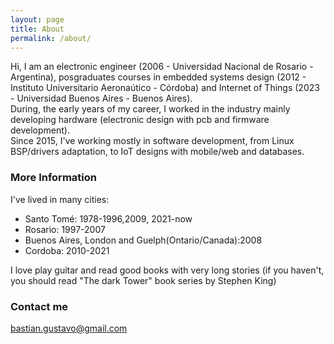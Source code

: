 ```yaml
---
layout: page
title: About
permalink: /about/
---
```


Hi, I am an electronic engineer (2006 - Universidad Nacional de Rosario - Argentina), posgraduates courses in embedded systems design (2012 - Instituto Universitario Aeronaútico - Córdoba) and Internet of Things (2023 - Universidad Buenos Aires - Buenos Aires).\
During, the early years of my career, I worked in the industry mainly developing hardware (electronic design with pcb and firmware development).\
Since 2015, I've working mostly in software development, from Linux BSP/drivers adaptation, to IoT designs with mobile/web and databases.



### More Information

I've lived in many cities:

* Santo Tomé: 1978-1996,2009, 2021-now
* Rosario: 1997-2007
* Buenos Aires, London and Guelph(Ontario/Canada):2008
* Cordoba: 2010-2021

I love play guitar and read good books with very long stories (if you haven't, you should read "The dark Tower" book series by Stephen King)

### Contact me

[bastian.gustavo@gmail.com](mailto:bastian.gustavo@gmail.com)